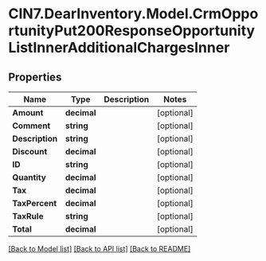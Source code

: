 # CIN7.DearInventory.Model.CrmOpportunityPut200ResponseOpportunityListInnerAdditionalChargesInner

## Properties

| Name            | Type        | Description | Notes      |
| --------------- | ----------- | ----------- | ---------- |
| **Amount**      | **decimal** |             | [optional] |
| **Comment**     | **string**  |             | [optional] |
| **Description** | **string**  |             | [optional] |
| **Discount**    | **decimal** |             | [optional] |
| **ID**          | **string**  |             | [optional] |
| **Quantity**    | **decimal** |             | [optional] |
| **Tax**         | **decimal** |             | [optional] |
| **TaxPercent**  | **decimal** |             | [optional] |
| **TaxRule**     | **string**  |             | [optional] |
| **Total**       | **decimal** |             | [optional] |

[[Back to Model list]](../README.md#documentation-for-models) [[Back to API list]](../README.md#documentation-for-api-endpoints) [[Back to README]](../README.md)
